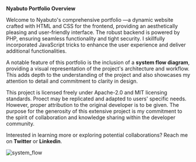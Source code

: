 **Nyabuto Portfolio Overview**

Welcome to Nyabuto's comprehensive portfolio —a dynamic website crafted with HTML and CSS for the frontend, providing an aesthetically pleasing and user-friendly interface. 
The robust backend is powered by PHP, ensuring seamless functionality and tight security. 
I skillfully incorporated JavaScript tricks to enhance the user experience and deliver additional functionalities.

A notable feature of this portfolio is the inclusion of a **system flow diagram**, providing a visual representation of the project's architecture and workflow. 
This adds depth to the understanding of the project and also showcases my attention to detail and commitment to clarity in design.


This project is licensed freely under Apache-2.0 and MIT licensing standards. 
Proect may be replicated and adapted to users' specific needs. However, proper attribution to the original developer is to be given. 
The purpose for the generosity of this extensive project is my commitment to the spirit of collaboration and knowledge sharing within the developer community.

Interested in learning more or exploring potential collaborations? 
Reach me on **Twitter** or **Linkedin**.

![system_flow](https://github.com/Slicedpineapples/nyabuto/assets/107678439/f9e11005-cf33-4550-96ef-a6b690a58bcd)
